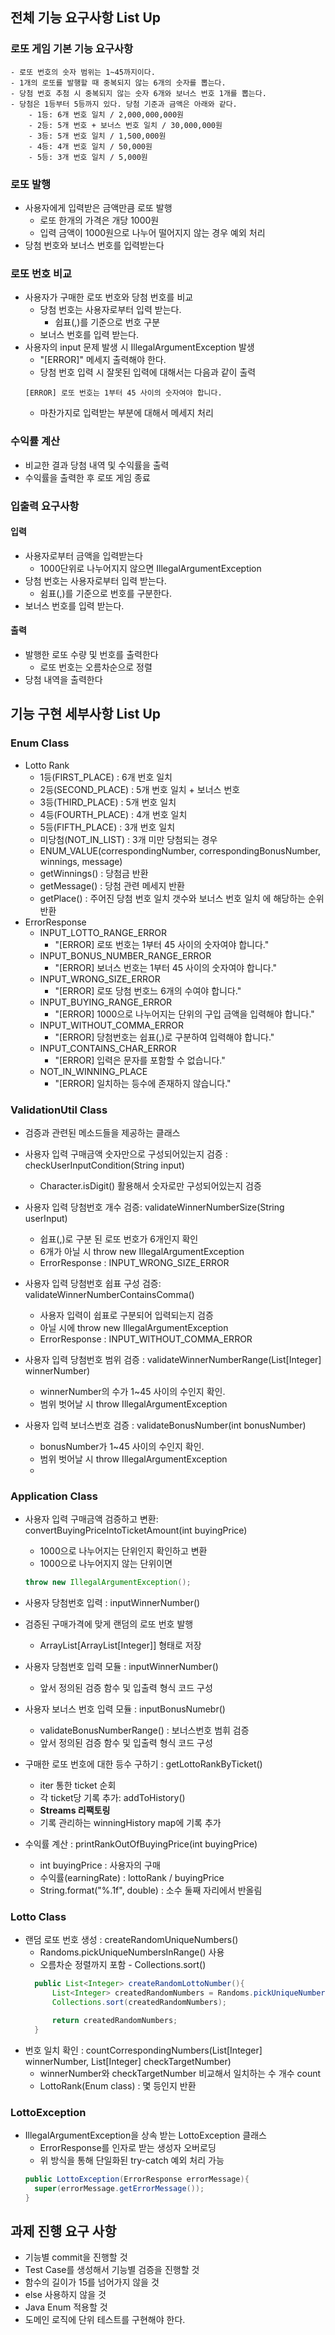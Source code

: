 ## 전체 기능 요구사항 List Up
### 로또 게임 기본 기능 요구사항
```
- 로또 번호의 숫자 범위는 1~45까지이다.
- 1개의 로또를 발행할 때 중복되지 않는 6개의 숫자를 뽑는다.
- 당첨 번호 추첨 시 중복되지 않는 숫자 6개와 보너스 번호 1개를 뽑는다.
- 당첨은 1등부터 5등까지 있다. 당첨 기준과 금액은 아래와 같다.
    - 1등: 6개 번호 일치 / 2,000,000,000원
    - 2등: 5개 번호 + 보너스 번호 일치 / 30,000,000원
    - 3등: 5개 번호 일치 / 1,500,000원
    - 4등: 4개 번호 일치 / 50,000원
    - 5등: 3개 번호 일치 / 5,000원
```
### 로또 발행
- 사용자에게 입력받은 금액만큼 로또 발행
  - 로또 한개의 가격은 개당 1000원
  - 입력 금액이 1000원으로 나누어 떨어지지 않는 경우 예외 처리
- 당첨 번호와 보너스 번호를 입력받는다

### 로또 번호 비교
- 사용자가 구매한 로또 번호와 당첨 번호를 비교
  - 당첨 번호는 사용자로부터 입력 받는다.
    - 쉽표(,)를 기준으로 번호 구분
  - 보너스 번호를 입력 받는다.
- 사용자의 input 문제 발생 시 IllegalArgumentException 발생
  - "[ERROR]" 메세지 출력해야 한다.
  - 당첨 번호 입력 시 잘못된 입력에 대해서는 다음과 같이 출력
  ```
  [ERROR] 로또 번호는 1부터 45 사이의 숫자여야 합니다.
  ```
  - 마찬가지로 입력받는 부분에 대해서 메세지 처리

### 수익률 계산
- 비교한 결과 당첨 내역 및 수익률을 출력
- 수익률을 출력한 후 로또 게임 종료

### 입출력 요구사항
#### 입력
- 사용자로부터 금액을 입력받는다
  - 1000단위로 나누어지지 않으면 IllegalArgumentException
- 당첨 번호는 사용자로부터 입력 받는다.
  - 쉼표(,)를 기준으로 번호를 구분한다.
- 보너스 번호를 입력 받는다.

#### 출력

- 발행한 로또 수량 및 번호를 출력한다
  - 로또 번호는 오름차순으로 정렬
- 당첨 내역을 출력한다




## 기능 구현 세부사항 List Up
### Enum Class
- Lotto Rank
  - 1등(FIRST_PLACE) : 6개 번호 일치
  - 2등(SECOND_PLACE) : 5개 번호 일치 + 보너스 번호
  - 3등(THIRD_PLACE) : 5개 번호 일치
  - 4등(FOURTH_PLACE) : 4개 번호 일치
  - 5등(FIFTH_PLACE) : 3개 번호 일치
  - 미당첨(NOT_IN_LIST) : 3개 미만 당첨되는 경우
  - ENUM_VALUE(correspondingNumber, correspondingBonusNumber, winnings, message)
  - getWinnings() : 당첨금 반환
  - getMessage() : 당첨 관련 메세지 반환
  - getPlace() : 주어진 당첨 번호 일치 갯수와 보너스 번호 일치 에 해당하는 순위 반환
- ErrorResponse
  - INPUT_LOTTO_RANGE_ERROR
    - "[ERROR] 로또 번호는 1부터 45 사이의 숫자여야 합니다."
  - INPUT_BONUS_NUMBER_RANGE_ERROR
    - "[ERROR] 보너스 번호는 1부터 45 사이의 숫자여야 합니다."
  - INPUT_WRONG_SIZE_ERROR
    - "[ERROR] 로또 당첨 번호느 6개의 수여야 합니다."
  - INPUT_BUYING_RANGE_ERROR
    - "[ERROR] 1000으로 나누어지는 단위의 구입 금액을 입력해야 합니다."
  - INPUT_WITHOUT_COMMA_ERROR
    - "[ERROR] 당첨번호는 쉽표(,)로 구분하여 입력해야 합니다."
  - INPUT_CONTAINS_CHAR_ERROR
    - "[ERROR] 입력은 문자를 포함할 수 없습니다."
  - NOT_IN_WINNING_PLACE
    - "[ERROR] 일치하는 등수에 존재하지 않습니다."

### ValidationUtil Class
- 검증과 관련된 메소드들을 제공하는 클래스
- 사용자 입력 구매금액 숫자만으로 구성되어있는지 검증 : checkUserInputCondition(String input)
  - Character.isDigit() 활용해서 숫자로만 구성되어있는지 검증
- 사용자 입력 당첨번호 개수 검증: validateWinnerNumberSize(String userInput)
  - 쉽표(,)로 구분 된 로또 번호가 6개인지 확인
  - 6개가 아닐 시 throw new IllegalArgumentException
  - ErrorResponse : INPUT_WRONG_SIZE_ERROR
- 사용자 입력 당첨번호 쉽표 구성 검증: validateWinnerNumberContainsComma()
  - 사용자 입력이 쉽표로 구분되어 입력되는지 검증
  - 아닐 시에 throw new IllegalArgumentException
  - ErrorResponse : INPUT_WITHOUT_COMMA_ERROR

- 사용자 입력 당첨번호 범위 검증 : validateWinnerNumberRange(List[Integer] winnerNumber)
  - winnerNumber의 수가 1~45 사이의 수인지 확인.
  - 범위 벗어날 시 throw IllegalArgumentException
- 사용자 입력 보너스번호 검증 : validateBonusNumber(int bonusNumber)
  - bonusNumber가 1~45 사이의 수인지 확인.
  - 범위 벗어날 시 throw IllegalArgumentException
  - 
### Application Class
- 사용자 입력 구매금액 검증하고 변환: convertBuyingPriceIntoTicketAmount(int buyingPrice)
  - 1000으로 나누어지는 단위인지 확인하고 변환
  - 1000으로 나누어지지 않는 단위이면
  ```java
  throw new IllegalArgumentException();
  ```
- 사용자 당첨번호 입력 : inputWinnerNumber()
- 검증된 구매가격에 맞게 랜덤의 로또 번호 발행
  - ArrayList[ArrayList[Integer]] 형태로 저장
- 사용자 당첨번호 입력 모듈 : inputWinnerNumber()
  - 앞서 정의된 검증 함수 및 입출력 형식 코드 구성
- 사용자 보너스 번호 입력 모듈 : inputBonusNumebr()
  - validateBonusNumberRange() : 보너스번호 범휘 검증
  - 앞서 정의된 검증 함수 및 입출력 형식 코드 구성
- 구매한 로또 번호에 대한 등수 구하기 : getLottoRankByTicket()
  - iter 통한 ticket 순회
  - 각 ticket당 기록 추가: addToHistory()
  - **Streams 리팩토링**
  - 기록 관리하는 winningHistory map에 기록 추가

- 수익률 계산 : printRankOutOfBuyingPrice(int buyingPrice)
  - int buyingPrice : 사용자의 구매
  - 수익률(earningRate) : lottoRank / buyingPrice
  - String.format("%.1f", double) : 소수 둘째 자리에서 반올림

### Lotto Class
- 랜덤 로또 번호 생성 : createRandomUniqueNumbers()
  - Randoms.pickUniqueNumbersInRange() 사용
  - 오름차순 정렬까지 포함 - Collections.sort()
  ```java
    public List<Integer> createRandomLottoNumber(){
        List<Integer> createdRandomNumbers = Randoms.pickUniqueNumbersInRange(1, 45, 6);
        Collections.sort(createdRandomNumbers);
  
        return createdRandomNumbers;
    }
  ```
- 번호 일치 확인 : countCorrespondingNumbers(List[Integer] winnerNumber, List[Integer] checkTargetNumber)
  - winnerNumber와 checkTargetNumber 비교해서 일치하는 수 개수 count
  - LottoRank(Enum class) : 몇 등인지 반환

### LottoException
- IllegalArgumentException을 상속 받는 LottoException 클래스
  - ErrorResponse를 인자로 받는 생성자 오버로딩
  - 위 방식을 통해 단일화된 try-catch 예외 처리 가능
  ```java
  public LottoException(ErrorResponse errorMessage){
    super(errorMessage.getErrorMessage());
  }
  ```

## 과제 진행 요구 사항
- 기능별 commit을 진행할 것
- Test Case를 생성해서 기능별 검증을 진행할 것
- 함수의 길이가 15를 넘어가지 않을 것
- else 사용하지 않을 것
- Java Enum 적용할 것
- 도메인 로직에 단위 테스트를 구현해야 한다.